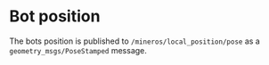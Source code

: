 # Bot position

The bots position is published to `/mineros/local_position/pose` as a `geometry_msgs/PoseStamped` message.